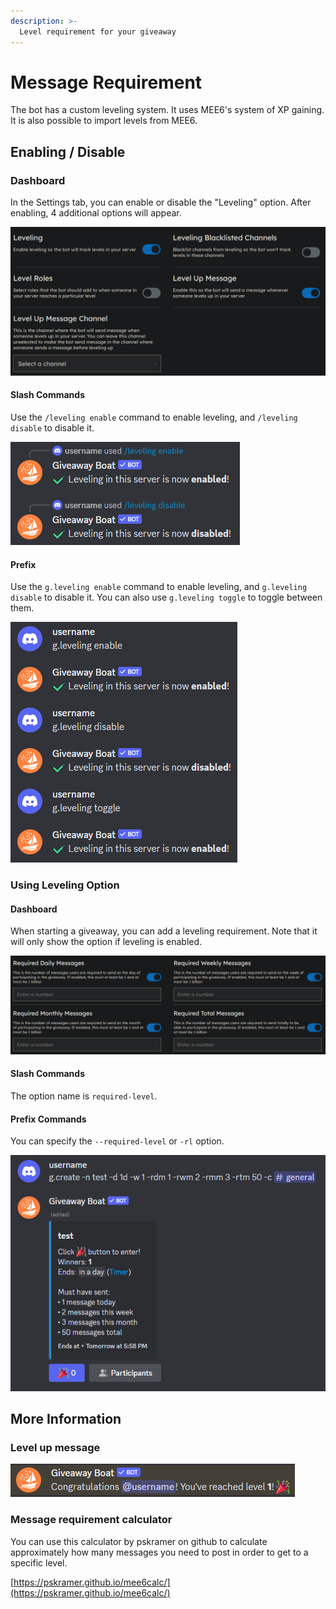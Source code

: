 ```yaml
---
description: >-
  Level requirement for your giveaway
---
```


# Message Requirement

The bot has a custom leveling system. It uses MEE6's system of XP gaining. It is also possible to import levels from MEE6.

## Enabling / Disable

### Dashboard

In the Settings tab, you can enable or disable the "Leveling" option. After enabling, 4 additional options will appear.

![Leveling in Dashboard](/assets/features/requirements/leveling/enabling/dashboard.png)

#### Slash Commands

Use the `/leveling enable` command to enable leveling, and `/leveling disable` to disable it.

![Enable Leveling with Slash Commands](/assets/features/requirements/leveling/enabling/slash.png)

#### Prefix

Use the `g.leveling enable` command to enable leveling, and `g.leveling disable` to disable it. You can also use `g.leveling toggle` to toggle between them.

![Enable Leveling with Prefix Commands](/assets/features/requirements/leveling/enabling/prefix.png)

### Using Leveling Option

#### Dashboard

When starting a giveaway, you can add a leveling requirement. Note that it will only show the option if leveling is enabled.

![Message Requirement Options in Dashboard](/assets/features/requirements/message/enabling/dashboard.png)

#### Slash Commands

The option name is `required-level`.

#### Prefix Commands

You can specify the `--required-level` or `-rl` option.

![Message Requirement Options in Prefix Command](/assets/features/requirements/message/enabling/prefix-commands.png)

## More Information

### Level up message

![Level up message](/assets/features/requirements/leveling/message.png)

### Message requirement calculator

You can use this calculator by pskramer on github to calculate approximately how many messages you need to post in order to get to a specific level.

[https://pskramer.github.io/mee6calc/](https://pskramer.github.io/mee6calc/)
